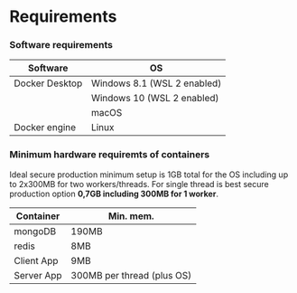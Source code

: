# Requirements

### Software requirements

| Software       | OS                          |
| -------------- | --------------------------- |
| Docker Desktop | Windows 8.1 (WSL 2 enabled) |
|                | Windows 10 (WSL 2 enabled)  |
|                | macOS                       |
| Docker engine  | Linux                       |

### Minimum hardware requiremts of containers

Ideal secure production minimum setup is 1GB total for the OS including up to 2x300MB for two workers/threads. For single thread is best secure production option **0,7GB including 300MB for 1 worker**.

| Container  | Min. mem.                  |
| ---------- | -------------------------- |
| mongoDB    | 190MB                      |
| redis      | 8MB                        |
| Client App | 9MB                        |
| Server App | 300MB per thread (plus OS) |
